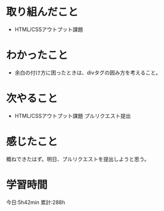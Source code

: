 # 取り組んだこと       
- HTML/CSSアウトプット課題
# わかったこと
- 余白の付け方に困ったときは、divタグの囲み方を考えること。
# 次やること
- HTML/CSSアウトプット課題 プルリクエスト提出
# 感じたこと
概ねできたはず。明日、プルリクエストを提出しようと思う。
# 学習時間  
今日:5h42min
累計:288h
